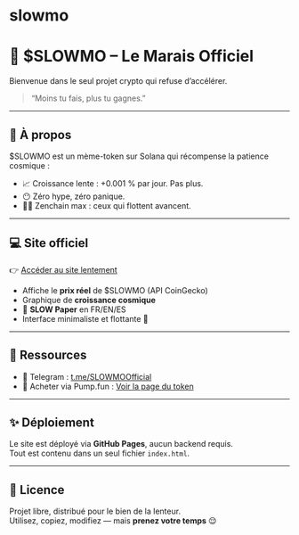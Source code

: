 # slowmo
# 🐢 $SLOWMO – Le Marais Officiel

Bienvenue dans le seul projet crypto qui refuse d’accélérer.

> “Moins tu fais, plus tu gagnes.”

---

## 🌌 À propos

$SLOWMO est un mème-token sur Solana qui récompense la patience cosmique :  
- 📈 Croissance lente : +0.001 % par jour. Pas plus.  
- 😶 Zéro hype, zéro panique.  
- 🧘‍♂️ Zenchain max : ceux qui flottent avancent.

---

## 💻 Site officiel

👉 [Accéder au site lentement](https://peregrn-official.github.io/slowmo/)

- Affiche le **prix réel** de $SLOWMO (API CoinGecko)
- Graphique de **croissance cosmique**
- 🧾 **SLOW Paper** en FR/EN/ES
- Interface minimaliste et flottante 🐢

---

## 🔗 Ressources

- 💬 Telegram : [t.me/SLOWMOOfficial](https://t.me/SLOWMOOfficial)
- 🧪 Acheter via Pump.fun : [Voir la page du token](https://pump.fun/coin/FQwBR2CVt2vyFZeqBQ3veGYxpYgFYi4NuHfHoi7tpump)

---

## ✨ Déploiement

Le site est déployé via **GitHub Pages**, aucun backend requis.  
Tout est contenu dans un seul fichier `index.html`.

---

## 📄 Licence

Projet libre, distribué pour le bien de la lenteur.  
Utilisez, copiez, modifiez — mais **prenez votre temps** 😌
